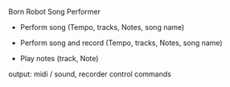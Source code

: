 Born Robot Song Performer 

* Perform song (Tempo, tracks, Notes, song name)

* Perform song and record (Tempo, tracks, Notes, song name)

* Play notes (track, Note)


output: midi / sound, recorder control commands